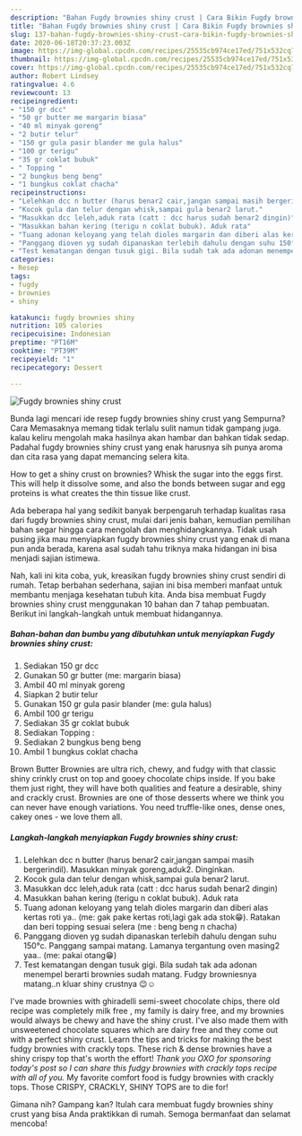 ```yaml
---
description: "Bahan Fugdy brownies shiny crust | Cara Bikin Fugdy brownies shiny crust Yang Enak Dan Mudah"
title: "Bahan Fugdy brownies shiny crust | Cara Bikin Fugdy brownies shiny crust Yang Enak Dan Mudah"
slug: 137-bahan-fugdy-brownies-shiny-crust-cara-bikin-fugdy-brownies-shiny-crust-yang-enak-dan-mudah
date: 2020-06-18T20:37:23.003Z
image: https://img-global.cpcdn.com/recipes/25535cb974ce17ed/751x532cq70/fugdy-brownies-shiny-crust-foto-resep-utama.jpg
thumbnail: https://img-global.cpcdn.com/recipes/25535cb974ce17ed/751x532cq70/fugdy-brownies-shiny-crust-foto-resep-utama.jpg
cover: https://img-global.cpcdn.com/recipes/25535cb974ce17ed/751x532cq70/fugdy-brownies-shiny-crust-foto-resep-utama.jpg
author: Robert Lindsey
ratingvalue: 4.6
reviewcount: 13
recipeingredient:
- "150 gr dcc"
- "50 gr butter me margarin biasa"
- "40 ml minyak goreng"
- "2 butir telur"
- "150 gr gula pasir blander me gula halus"
- "100 gr terigu"
- "35 gr coklat bubuk"
- " Topping "
- "2 bungkus beng beng"
- "1 bungkus coklat chacha"
recipeinstructions:
- "Lelehkan dcc n butter (harus benar2 cair,jangan sampai masih bergerindil). Masukkan minyak goreng,aduk2. Dinginkan."
- "Kocok gula dan telur dengan whisk,sampai gula benar2 larut."
- "Masukkan dcc leleh,aduk rata (catt : dcc harus sudah benar2 dingin)"
- "Masukkan bahan kering (terigu n coklat bubuk). Aduk rata"
- "Tuang adonan keloyang yang telah dioles margarin dan diberi alas kertas roti ya.. (me: gak pake kertas roti,lagi gak ada stok😁). Ratakan dan beri topping sesuai selera (me : beng beng n chacha)"
- "Panggang dioven yg sudah dipanaskan terlebih dahulu dengan suhu 150°c. Panggang sampai matang. Lamanya tergantung oven masing2 yaa.. (me: pakai otang😁)"
- "Test kematangan dengan tusuk gigi. Bila sudah tak ada adonan menempel berarti brownies sudah matang. Fudgy browniesnya matang..n kluar shiny crustnya 😉☺"
categories:
- Resep
tags:
- fugdy
- brownies
- shiny

katakunci: fugdy brownies shiny 
nutrition: 105 calories
recipecuisine: Indonesian
preptime: "PT16M"
cooktime: "PT39M"
recipeyield: "1"
recipecategory: Dessert

---
```



![Fugdy brownies shiny crust](https://img-global.cpcdn.com/recipes/25535cb974ce17ed/751x532cq70/fugdy-brownies-shiny-crust-foto-resep-utama.jpg)

Bunda lagi mencari ide resep fugdy brownies shiny crust yang Sempurna? Cara Memasaknya memang tidak terlalu sulit namun tidak gampang juga. kalau keliru mengolah maka hasilnya akan hambar dan bahkan tidak sedap. Padahal fugdy brownies shiny crust yang enak harusnya sih punya aroma dan cita rasa yang dapat memancing selera kita.

How to get a shiny crust on brownies? Whisk the sugar into the eggs first. This will help it dissolve some, and also the bonds between sugar and egg proteins is what creates the thin tissue like crust.

Ada beberapa hal yang sedikit banyak berpengaruh terhadap kualitas rasa dari fugdy brownies shiny crust, mulai dari jenis bahan, kemudian pemilihan bahan segar hingga cara mengolah dan menghidangkannya. Tidak usah pusing jika mau menyiapkan fugdy brownies shiny crust yang enak di mana pun anda berada, karena asal sudah tahu triknya maka hidangan ini bisa menjadi sajian istimewa.


Nah, kali ini kita coba, yuk, kreasikan fugdy brownies shiny crust sendiri di rumah. Tetap berbahan sederhana, sajian ini bisa memberi manfaat untuk membantu menjaga kesehatan tubuh kita. Anda bisa membuat Fugdy brownies shiny crust menggunakan 10 bahan dan 7 tahap pembuatan. Berikut ini langkah-langkah untuk membuat hidangannya.

<!--inarticleads1-->

##### Bahan-bahan dan bumbu yang dibutuhkan untuk menyiapkan Fugdy brownies shiny crust:

1. Sediakan 150 gr dcc
1. Gunakan 50 gr butter (me: margarin biasa)
1. Ambil 40 ml minyak goreng
1. Siapkan 2 butir telur
1. Gunakan 150 gr gula pasir blander (me: gula halus)
1. Ambil 100 gr terigu
1. Sediakan 35 gr coklat bubuk
1. Sediakan  Topping :
1. Sediakan 2 bungkus beng beng
1. Ambil 1 bungkus coklat chacha


Brown Butter Brownies are ultra rich, chewy, and fudgy with that classic shiny crinkly crust on top and gooey chocolate chips inside. If you bake them just right, they will have both qualities and feature a desirable, shiny and crackly crust. Brownies are one of those desserts where we think you can never have enough variations. You need truffle-like ones, dense ones, cakey ones - we love them all. 

<!--inarticleads2-->

##### Langkah-langkah menyiapkan Fugdy brownies shiny crust:

1. Lelehkan dcc n butter (harus benar2 cair,jangan sampai masih bergerindil). Masukkan minyak goreng,aduk2. Dinginkan.
1. Kocok gula dan telur dengan whisk,sampai gula benar2 larut.
1. Masukkan dcc leleh,aduk rata (catt : dcc harus sudah benar2 dingin)
1. Masukkan bahan kering (terigu n coklat bubuk). Aduk rata
1. Tuang adonan keloyang yang telah dioles margarin dan diberi alas kertas roti ya.. (me: gak pake kertas roti,lagi gak ada stok😁). Ratakan dan beri topping sesuai selera (me : beng beng n chacha)
1. Panggang dioven yg sudah dipanaskan terlebih dahulu dengan suhu 150°c. Panggang sampai matang. Lamanya tergantung oven masing2 yaa.. (me: pakai otang😁)
1. Test kematangan dengan tusuk gigi. Bila sudah tak ada adonan menempel berarti brownies sudah matang. Fudgy browniesnya matang..n kluar shiny crustnya 😉☺


I&#39;ve made brownies with ghiradelli semi-sweet chocolate chips, there old recipe was completely milk free , my family is dairy free, and my brownies would always be chewy and have the shiny crust. I&#39;ve also made them with unsweetened chocolate squares which are dairy free and they come out with a perfect shiny crust. Learn the tips and tricks for making the best fudgy brownies with crackly tops. These rich &amp; dense brownies have a shiny crispy top that&#39;s worth the effort! *Thank you OXO for sponsoring today&#39;s post so I can share this fudgy brownies with crackly tops recipe with all of you.* My favorite comfort food is fudgy brownies with crackly tops. Those CRISPY, CRACKLY, SHINY TOPS are to die for! 

Gimana nih? Gampang kan? Itulah cara membuat fugdy brownies shiny crust yang bisa Anda praktikkan di rumah. Semoga bermanfaat dan selamat mencoba!
